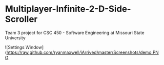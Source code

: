 # Multiplayer-Infinite-2-D-Side-Scroller
Team 3 project for CSC 450 - Software Engineering at Missouri State University

![Settings Window](https://raw.github.com/ryanmaxwell/iArrived/master/Screenshots/demo.PNG